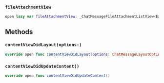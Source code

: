 
### `fileAttachmentView`

``` swift
open lazy var fileAttachmentView: _ChatMessageFileAttachmentListView<ExtraData> 
```

## Methods

### `contentViewDidLayout(options:)`

``` swift
override open func contentViewDidLayout(options: ChatMessageLayoutOptions) 
```

### `contentViewDidUpdateContent()`

``` swift
override open func contentViewDidUpdateContent() 
